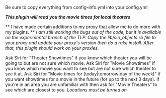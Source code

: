 Be sure to copy everything from config-info.yml into your config.yml

***This plugin will read you the movie times for local theaters***

** I have made certain additions to my proxy that allow me to do more with my plugins. **
*I am still working the bugs out of the code, but it is available on the experimental branch of the TLP. Copy the lib/siri_objects.rb file to your proxy and update your proxy's version then do a rake install. After that, this plugin should work on your proxies.*

Ask Siri for "Theater Showtimes" if you know which theater you will be going to but are not sure which movie.
Ask Siri for "Movie Showtimes" if you know which movie you want to see but are not sure which theater to see it at.
Ask Siri for "Movie times for (today|tomorrow|day of the week)" if you want showtimes for a movie in the future (for up to the next 3 days).
If you're in an area you are unfamiliar with then ask for "Movie Theaters" to see which are closest to you. *Locations must be turned on*
